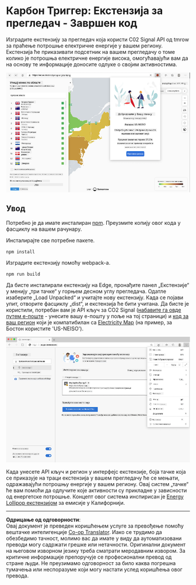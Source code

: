 <!--
CO_OP_TRANSLATOR_METADATA:
{
  "original_hash": "3f5e6821e0febccfc5d05e7c944d9e3d",
  "translation_date": "2025-08-27T22:54:28+00:00",
  "source_file": "5-browser-extension/solution/translation/README.ja.md",
  "language_code": "sr"
}
-->
# Карбон Триггер: Екстензија за прегледач - Завршен код

Изградите екстензију за прегледач која користи C02 Signal API од tmrow за праћење потрошње електричне енергије у вашем региону. Екстензија ће приказивати подсетник на вашем прегледачу о томе колико је потрошња електричне енергије висока, омогућавајући вам да на основу те информације доносите одлуке о својим активностима.

![скриншот екстензије](../../../../../translated_images/extension-screenshot.0e7f5bfa110e92e3875e1bc9405edd45a3d2e02963e48900adb91926a62a5807.sr.png)

## Увод

Потребно је да имате инсталиран [npm](https://npmjs.com). Преузмите копију овог кода у фасциклу на вашем рачунару.

Инсталирајте све потребне пакете.

```
npm install
```

Изградите екстензију помоћу webpack-а.

```
npm run build
```

Да бисте инсталирали екстензију на Edge, пронађите панел „Екстензије“ у менију „три тачке“ у горњем десном углу прегледача. Одатле изаберите „Load Unpacked“ и учитајте нову екстензију. Када се појави упит, отворите фасциклу „dist“, и екстензија ће бити учитана. Да бисте је користили, потребан вам је API кључ за CO2 Signal ([набавите га овде путем е-поште](https://www.co2signal.com/) - унесите вашу е-пошту у поље на тој страници) и [код за ваш регион](http://api.electricitymap.org/v3/zones) који је компатибилан са [Electricity Map](https://www.electricitymap.org/map) (на пример, за Бостон користите 'US-NEISO').

![инсталација](../../../../../translated_images/install-on-edge.78634f02842c48283726c531998679a6f03a45556b2ee99d8ff231fe41446324.sr.png)

Када унесете API кључ и регион у интерфејс екстензије, боја тачке која се приказује на траци екстензија у вашем прегледачу ће се мењати, одражавајући потрошњу енергије у вашем региону. Овај систем „тачке“ ће вам помоћи да одлучите које активности су прикладне у зависности од енергетске потрошње. Концепт овог система инспирисан је [Energy Lollipop екстензијом](https://energylollipop.com/) за емисије у Калифорнији.

---

**Одрицање од одговорности**:  
Овај документ је преведен коришћењем услуге за превођење помоћу вештачке интелигенције [Co-op Translator](https://github.com/Azure/co-op-translator). Иако се трудимо да обезбедимо тачност, молимо вас да имате у виду да аутоматизовани преводи могу садржати грешке или нетачности. Оригинални документ на његовом изворном језику треба сматрати меродавним извором. За критичне информације препоручује се професионални превод од стране људи. Не преузимамо одговорност за било каква погрешна тумачења или неспоразуме који могу настати услед коришћења овог превода.